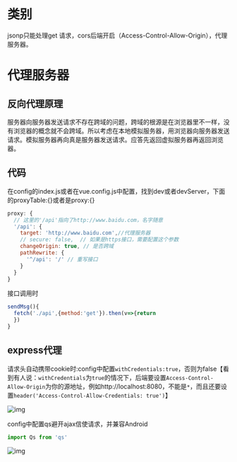 # 类别

jsonp只能处理get 请求，cors后端开启（Access-Control-Allow-Origin），代理服务器。

# 代理服务器

## 反向代理原理

服务器向服务器发送请求不存在跨域的问题，跨域的根源是在浏览器里不一样，没有浏览器的概念就不会跨域。所以考虑在本地模拟服务器，用浏览器向服务器发送请求。模拟服务器再向真是服务器发送请求。应答先返回虚拟服务器再返回浏览器。

## 代码

在config的index.js或者在vue.config.js中配置，找到dev或者devServer，下面的proxyTable:{}或者是proxy:{}

```js
proxy: {
  // 这里的'/api'指向了http://www.baidu.com，名字随意
  '/api': {
    target: 'http://www.baidu.com',//代理服务器
    // secure: false,  // 如果是https接口，需要配置这个参数
    changeOrigin: true, // 是否跨域
    pathRewrite: {
      '^/api': '/' // 重写接口
    }
  }
}
```

接口调用时

```js
sendMsg(){
  fetch('./api',{method:'get'}).then(v=>{return
  })
}
```

##  express代理

请求头自动携带cookie时:config中配置`withCredentials:true`，否则为false【看到有人说：`withCredentials`为`true`的情况下，后端要设置`Access-Control-Allow-Origin`为你的源地址，例如http://localhost:8080，不能是`*`，而且还要设置`header('Access-Control-Allow-Credentials: true')`】

![img](https://upload-images.jianshu.io/upload_images/7108739-ca7484b1b912ac3e?imageMogr2/auto-orient/strip|imageView2/2/w/546/format/webp)

config中配置qs避开ajax信使请求，并兼容Android

```js
import Qs from 'qs'
```

![img](https://upload-images.jianshu.io/upload_images/7108739-ce3cb1c8134f5fea?imageMogr2/auto-orient/strip|imageView2/2/w/439/format/webp)

